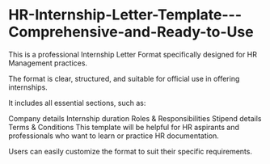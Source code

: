 # HR-Internship-Letter-Template---Comprehensive-and-Ready-to-Use

This is a professional Internship Letter Format specifically designed for HR Management practices.

The format is clear, structured, and suitable for official use in offering internships.

It includes all essential sections, such as:

Company details
Internship duration
Roles & Responsibilities
Stipend details
Terms & Conditions
This template will be helpful for HR aspirants and professionals who want to learn or practice HR documentation.

Users can easily customize the format to suit their specific requirements.
